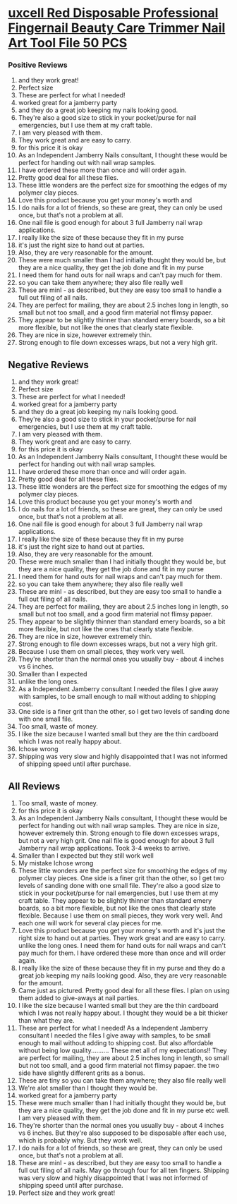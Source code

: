 # [uxcell Red Disposable Professional Fingernail Beauty Care Trimmer Nail Art Tool File 50 PCS](https://products.checkmycream.com/products/uxcell-Red-Disposable-Professional-Fingernail-Beauty-Care-Trimmer-Nail-Art-Tool-File-50-PCS.html)

### Positive Reviews

<ol>
      <li>and they work great!</li>
      <li>Perfect size</li>
      <li>These are perfect for what I needed!</li>
      <li>worked great for a jamberry party</li>
      <li>and they do a great job keeping my nails looking good.</li>
      <li>They&#x27;re also a good size to stick in your pocket/purse for nail emergencies, but I use them at my craft table.  </li>
      <li>I am very pleased with them.</li>
      <li>They work great and are easy to carry.</li>
      <li>for this price it is okay</li>
      <li>As an Independent Jamberry Nails consultant, I thought these would be perfect for handing out with nail wrap samples.  </li>
      <li>I have ordered these more than once and will order again.</li>
      <li>Pretty good deal for all these files.</li>
      <li>These little wonders are the perfect size for smoothing the edges of my polymer clay pieces.  </li>
      <li>Love this product because you get your money&#x27;s worth and</li>
      <li>I do nails for a lot of friends, so these are great, they can only be used once, but that&#x27;s not a problem at all.</li>
      <li>One nail file is good enough for about 3 full Jamberry nail wrap applications.  </li>
      <li>I really like the size of these because they fit in my purse</li>
      <li>it&#x27;s just the right size to hand out at parties.  </li>
      <li>Also, they are very reasonable for the amount.</li>
      <li>These were much smaller than I had initially thought they would be, but they are a nice quality, they get the job done and fit in my purse</li>
      <li>I need them for hand outs for nail wraps and can&#x27;t pay much for them.</li>
      <li>so you can take them anywhere; they also file really well</li>
      <li>These are minI - as described,  but they are easy too small to handle a full out filing of all nails.  </li>
      <li>They are perfect for mailing, they are about 2.5 inches long in length, so small but not too small, and a good firm material not  flimsy papaer.</li>
      <li>They appear to be slightly thinner than standard emery boards, so a bit more flexible, but not like the ones that clearly state flexible.  </li>
      <li>They are nice in size, however extremely thin.  </li>
      <li>Strong enough to file down excesses wraps, but not a very high grit.  </li>
</ol>


<h2>Negative Reviews</h2>
<ol>
<li> and they work great!</li>
<li> Perfect size</li>
<li> These are perfect for what I needed!</li>
<li> worked great for a jamberry party</li>
<li> and they do a great job keeping my nails looking good.</li>
<li> They&#x27;re also a good size to stick in your pocket/purse for nail emergencies, but I use them at my craft table.  </li>
<li> I am very pleased with them.</li>
<li> They work great and are easy to carry.</li>
<li> for this price it is okay</li>
<li> As an Independent Jamberry Nails consultant, I thought these would be perfect for handing out with nail wrap samples.  </li>
<li> I have ordered these more than once and will order again.</li>
<li> Pretty good deal for all these files.</li>
<li> These little wonders are the perfect size for smoothing the edges of my polymer clay pieces.  </li>
<li> Love this product because you get your money&#x27;s worth and</li>
<li> I do nails for a lot of friends, so these are great, they can only be used once, but that&#x27;s not a problem at all.</li>
<li> One nail file is good enough for about 3 full Jamberry nail wrap applications.  </li>
<li> I really like the size of these because they fit in my purse</li>
<li> it&#x27;s just the right size to hand out at parties.  </li>
<li> Also, they are very reasonable for the amount.</li>
<li> These were much smaller than I had initially thought they would be, but they are a nice quality, they get the job done and fit in my purse</li>
<li> I need them for hand outs for nail wraps and can&#x27;t pay much for them.</li>
<li> so you can take them anywhere; they also file really well</li>
<li> These are minI - as described,  but they are easy too small to handle a full out filing of all nails.  </li>
<li> They are perfect for mailing, they are about 2.5 inches long in length, so small but not too small, and a good firm material not  flimsy papaer.</li>
<li> They appear to be slightly thinner than standard emery boards, so a bit more flexible, but not like the ones that clearly state flexible.  </li>
<li> They are nice in size, however extremely thin.  </li>
<li> Strong enough to file down excesses wraps, but not a very high grit.  </li>
<li> Because I use them on small pieces, they work very well.  </li>
<li> They&#x27;re shorter than the normal ones you usually buy - about 4 inches vs 6 inches.</li>
<li> Smaller than I expected</li>
<li> unlike the long ones.</li>
<li> As a Independent Jamberry consultant I needed the files I give away with samples, to be small enough to mail without adding to shipping cost.</li>
<li> One side is a finer grit than the other, so I get two levels of sanding done with one small file.  </li>
<li> Too small, waste of money.</li>
<li> I like the size because I wanted small but they are the thin cardboard which I was not really happy about.</li>
<li> Ichose wrong</li>
<li> Shipping was very slow and highly disappointed that I was not informed of shipping speed until after purchase.</li>
</ol>

<h2>All Reviews</h2>

<ol>
    <li> Too small, waste of money.</li>
    <li> for this price it is okay</li>
    <li> As an Independent Jamberry Nails consultant, I thought these would be perfect for handing out with nail wrap samples.  They are nice in size, however extremely thin.  Strong enough to file down excesses wraps, but not a very high grit.  One nail file is good enough for about 3 full Jamberry nail wrap applications.  Took 3-4 weeks to arrive.</li>
    <li> Smaller than I expected but they still work well</li>
    <li> My mistake Ichose wrong</li>
    <li> These little wonders are the perfect size for smoothing the edges of my polymer clay pieces.  One side is a finer grit than the other, so I get two levels of sanding done with one small file.  They&#x27;re also a good size to stick in your pocket/purse for nail emergencies, but I use them at my craft table.  They appear to be slightly thinner than standard emery boards, so a bit more flexible, but not like the ones that clearly state flexible.  Because I use them on small pieces, they work very well.  And each one will work for several clay pieces for me.</li>
    <li> Love this product because you get your money&#x27;s worth and it&#x27;s just the right size to hand out at parties.  They work great and are easy to carry. unlike the long ones. I need them for hand outs for nail wraps and can&#x27;t pay much for them. I have ordered these more than once and will order again.</li>
    <li> I really like the size of these because they fit in my purse and they do a great job keeping my nails looking good. Also, they are very reasonable for the amount.</li>
    <li> Came just as pictured. Pretty good deal for all these files. I plan on using them added to give-aways at nail parties.</li>
    <li> I like the size because I wanted small but they are the thin cardboard which I was not really happy about. I thought they would be a bit thicker than what they are.</li>
    <li> These are perfect for what I needed! As a Independent Jamberry consultant I needed the files I give away with samples, to be small enough to mail without adding to shipping cost. But also affordable without being low quality.......... These met all of my expectations!! They are perfect for mailing, they are about 2.5 inches long in length, so small but not too small, and a good firm material not  flimsy papaer. the two side have slightly different grits as a bonus.</li>
    <li> These are tiny so you can take them anywhere; they also file really well</li>
    <li> We&#x27;re alot smaller than I thought they would be.</li>
    <li> worked great for a jamberry party</li>
    <li> These were much smaller than I had initially thought they would be, but they are a nice quality, they get the job done and fit in my purse etc well.  I am very pleased with them.</li>
    <li> They&#x27;re shorter than the normal ones you usually buy - about 4 inches vs 6 inches. But they&#x27;re also supposed to be disposable after each use, which is probably why. But they work well.</li>
    <li> I do nails for a lot of friends, so these are great, they can only be used once, but that&#x27;s not a problem at all.</li>
    <li> These are minI - as described,  but they are easy too small to handle a full out filing of all nails.  May go through four for all ten fingers. Shipping was very slow and highly disappointed that I was not informed of shipping speed until after purchase.</li>
    <li> Perfect size and they work great!</li>
</ol>




